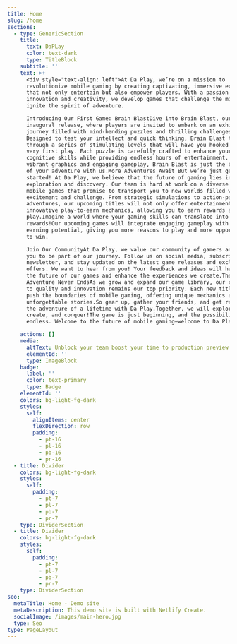 ```yaml
---
title: Home
slug: /home
sections:
  - type: GenericSection
    title:
      text: DaPLay
      color: text-dark
      type: TitleBlock
    subtitle: ''
    text: >+
      <div style="text-align: left">At Da Play, we’re on a mission to
      revolutionize mobile gaming by creating captivating, immersive experiences
      that not only entertain but also empower players. With a passion for
      innovation and creativity, we develop games that challenge the mind and
      ignite the spirit of adventure.

      Introducing Our First Game: Brain BlastDive into Brain Blast, our
      inaugural release, where players are invited to embark on an exhilarating
      journey filled with mind-bending puzzles and thrilling challenges.
      Designed to test your intellect and quick thinking, Brain Blast takes you
      through a series of stimulating levels that will have you hooked from the
      very first play. Each puzzle is carefully crafted to enhance your
      cognitive skills while providing endless hours of entertainment. With
      vibrant graphics and engaging gameplay, Brain Blast is just the beginning
      of your adventure with us.More Adventures Await But we’re just getting
      started! At Da Play, we believe that the future of gaming lies in
      exploration and discovery. Our team is hard at work on a diverse lineup of
      mobile games that promise to transport you to new worlds filled with
      excitement and challenge. From strategic simulations to action-packed
      adventures, our upcoming titles will not only offer entertainment but also
      innovative play-to-earn mechanics, allowing you to earn rewards as you
      play.Imagine a world where your gaming skills can translate into real
      rewards!Our upcoming games will integrate engaging gameplay with exciting
      earning potential, giving you more reasons to play and more opportunities
      to win.

      Join Our CommunityAt Da Play, we value our community of gamers and invite
      you to be part of our journey. Follow us on social media, subscribe to our
      newsletter, and stay updated on the latest game releases and exclusive
      offers. We want to hear from you! Your feedback and ideas will help shape
      the future of our games and enhance the experiences we create.The
      Adventure Never EndsAs we grow and expand our game library, our commitment
      to quality and innovation remains our top priority. Each new title will
      push the boundaries of mobile gaming, offering unique mechanics and
      unforgettable stories.So gear up, gather your friends, and get ready for
      the adventure of a lifetime with Da Play.Together, we will explore,
      create, and conquer!The game is just beginning, and the possibilities are
      endless. Welcome to the future of mobile gaming—welcome to Da Play!</div>

    actions: []
    media:
      altText: Unblock your team boost your time to production preview
      elementId: ''
      type: ImageBlock
    badge:
      label: ''
      color: text-primary
      type: Badge
    elementId: ''
    colors: bg-light-fg-dark
    styles:
      self:
        alignItems: center
        flexDirection: row
        padding:
          - pt-16
          - pl-16
          - pb-16
          - pr-16
  - title: Divider
    colors: bg-light-fg-dark
    styles:
      self:
        padding:
          - pt-7
          - pl-7
          - pb-7
          - pr-7
    type: DividerSection
  - title: Divider
    colors: bg-light-fg-dark
    styles:
      self:
        padding:
          - pt-7
          - pl-7
          - pb-7
          - pr-7
    type: DividerSection
seo:
  metaTitle: Home - Demo site
  metaDescription: This demo site is built with Netlify Create.
  socialImage: /images/main-hero.jpg
  type: Seo
type: PageLayout
---
```

